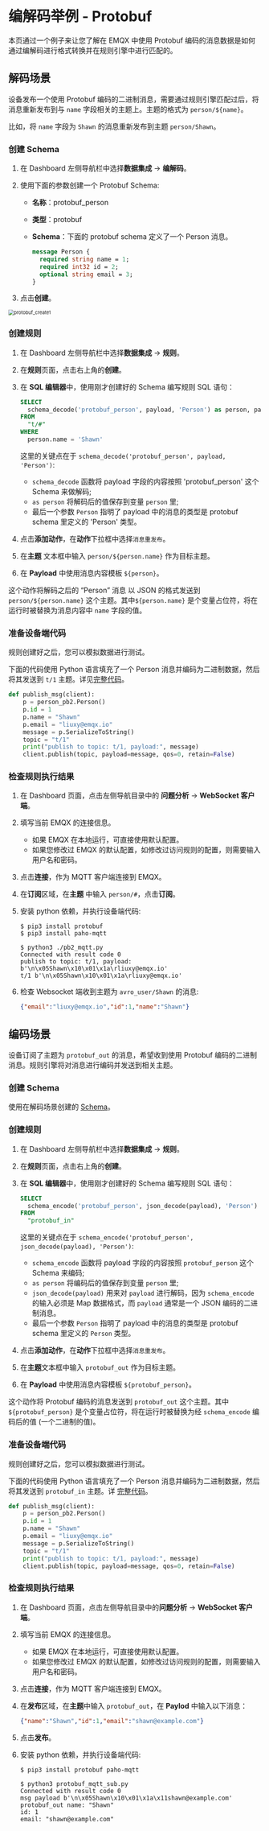 # 编解码举例 - Protobuf

本页通过一个例子来让您了解在 EMQX 中使用 Protobuf 编码的消息数据是如何通过编解码进行格式转换并在规则引擎中进行匹配的。

## 解码场景

设备发布一个使用 Protobuf 编码的二进制消息，需要通过规则引擎匹配过后，将消息重新发布到与 `name` 字段相关的主题上。主题的格式为 `person/${name}`。

比如，将 `name` 字段为 `Shawn` 的消息重新发布到主题 `person/Shawn`。

### 创建 Schema

1. 在 Dashboard 左侧导航栏中选择**数据集成** -> **编解码**。

2. 使用下面的参数创建一个 Protobuf Schema:

   - **名称**：protobuf_person

   - **类型**：protobuf

   - **Schema**：下面的 protobuf schema 定义了一个 Person 消息。

     ```protobuf
     message Person {
       required string name = 1;
       required int32 id = 2;
       optional string email = 3;
     }
     ```

3. 点击**创建**。

<img src="/Users/emqx/Documents/GitHub/emqx-docs/zh_CN/data-integration/assets/protobuf_create1.png" alt="protobuf_create1" style="zoom:67%;" />

### 创建规则

1. 在 Dashboard 左侧导航栏中选择**数据集成** -> **规则**。

2. 在**规则**页面，点击右上角的**创建**。

3. 在 **SQL 编辑器**中，使用刚才创建好的 Schema 编写规则 SQL 语句：

   ```sql
   SELECT
     schema_decode('protobuf_person', payload, 'Person') as person, payload
   FROM
     "t/#"
   WHERE
     person.name = 'Shawn'
   ```

   这里的关键点在于 `schema_decode('protobuf_person', payload, 'Person')`:

   - `schema_decode` 函数将 payload 字段的内容按照 'protobuf_person' 这个 Schema 来做解码;
   - `as person` 将解码后的值保存到变量 `person` 里;
   - 最后一个参数 `Person` 指明了 payload 中的消息的类型是 protobuf schema 里定义的 'Person' 类型。

4. 点击**添加动作**，在**动作**下拉框中选择`消息重发布`。
5. 在**主题** 文本框中输入 `person/${person.name}` 作为目标主题。
6. 在 **Payload** 中使用消息内容模板 `${person}`。

这个动作将解码之后的 “Person” 消息 以 JSON 的格式发送到 `person/${person.name}` 这个主题。其中`${person.name}` 是个变量占位符，将在运行时被替换为消息内容中 `name` 字段的值。

### 准备设备端代码

规则创建好之后，您可以模拟数据进行测试。

下面的代码使用 Python 语言填充了一个 Person 消息并编码为二进制数据，然后将其发送到 `t/1` 主题。详见[完整代码](https://gist.github.com/thalesmg/3c5fdbae2843d63c2380886e69d6123c)。

```python
def publish_msg(client):
    p = person_pb2.Person()
    p.id = 1
    p.name = "Shawn"
    p.email = "liuxy@emqx.io"
    message = p.SerializeToString()
    topic = "t/1"
    print("publish to topic: t/1, payload:", message)
    client.publish(topic, payload=message, qos=0, retain=False)
```

### 检查规则执行结果

1. 在 Dashboard 页面，点击左侧导航目录中的 **问题分析** -> **WebSocket 客户端**。

2. 填写当前 EMQX 的连接信息。

   - 如果 EMQX 在本地运行，可直接使用默认配置。
   - 如果您修改过 EMQX 的默认配置，如修改过访问规则的配置，则需要输入用户名和密码。

3. 点击**连接**，作为 MQTT 客户端连接到 EMQX。

4. 在**订阅**区域，在**主题** 中输入 `person/#`，点击**订阅**。

5. 安装 python 依赖，并执行设备端代码:

   ```shell
   $ pip3 install protobuf
   $ pip3 install paho-mqtt
   
   $ python3 ./pb2_mqtt.py
   Connected with result code 0
   publish to topic: t/1, payload: b'\n\x05Shawn\x10\x01\x1a\rliuxy@emqx.io'
   t/1 b'\n\x05Shawn\x10\x01\x1a\rliuxy@emqx.io'
   ```

6. 检查 Websocket 端收到主题为 `avro_user/Shawn` 的消息:

   ```json
   {"email":"liuxy@emqx.io","id":1,"name":"Shawn"}
   ```

## 编码场景

设备订阅了主题为 `protobuf_out` 的消息，希望收到使用 Protobuf 编码的二进制消息。规则引擎将对消息进行编码并发送到相关主题。

### 创建 Schema

使用在解码场景创建的 [Schema](#创建-schema)。

### 创建规则

1. 在 Dashboard 左侧导航栏中选择**数据集成** -> **规则**。

2. 在**规则**页面，点击右上角的**创建**。

3. 在 **SQL 编辑器**中，使用刚才创建好的 Schema 编写规则 SQL 语句：

   ```sql
   SELECT
     schema_encode('protobuf_person', json_decode(payload), 'Person') as protobuf_person
   FROM
     "protobuf_in"
   ```

   这里的关键点在于 `schema_encode('protobuf_person', json_decode(payload), 'Person')`:

   - `schema_encode` 函数将 payload 字段的内容按照 `protobuf_person` 这个 Schema 来编码;
   - `as person` 将编码后的值保存到变量 `person` 里;
   - `json_decode(payload)` 用来对 `payload` 进行解码，因为 `schema_encode` 的输入必须是 Map 数据格式，而 `payload` 通常是一个 JSON 编码的二进制消息。
   - 最后一个参数 `Person` 指明了 payload 中的消息的类型是 protobuf schema 里定义的 `Person` 类型。

4. 点击**添加动作**，在**动作**下拉框中选择`消息重发布`。

5. 在**主题**文本框中输入 `protobuf_out` 作为目标主题。

6. 在 **Payload** 中使用消息内容模板 `${protobuf_person}`。

这个动作将 Protobuf 编码的消息发送到 `protobuf_out` 这个主题。其中`${protobuf_person}` 是个变量占位符，将在运行时被替换为经 `schema_encode` 编码后的值 (一个二进制的值)。

### 准备设备端代码

规则创建好之后，您可以模拟数据进行测试。

下面的代码使用 Python 语言填充了一个 Person 消息并编码为二进制数据，然后将其发送到 `protobuf_in` 主题。详 [完整代码](https://gist.github.com/thalesmg/c5f03f99f982401d16ef6583e30144fa)。

```python
def publish_msg(client):
    p = person_pb2.Person()
    p.id = 1
    p.name = "Shawn"
    p.email = "liuxy@emqx.io"
    message = p.SerializeToString()
    topic = "t/1"
    print("publish to topic: t/1, payload:", message)
    client.publish(topic, payload=message, qos=0, retain=False)
```

### 检查规则执行结果

1. 在 Dashboard 页面，点击左侧导航目录中的**问题分析** -> **WebSocket 客户端**。

2. 填写当前 EMQX 的连接信息。

   - 如果 EMQX 在本地运行，可直接使用默认配置。
   - 如果您修改过 EMQX 的默认配置，如修改过访问规则的配置，则需要输入用户名和密码。

3. 点击**连接**，作为 MQTT 客户端连接到 EMQX。

4. 在**发布**区域，在**主题**中输入 `protobuf_out`，在 **Paylod** 中输入以下消息：

   ```json
   {"name":"Shawn","id":1,"email":"shawn@example.com"}
   ```

5. 点击**发布**。

6. 安装 python 依赖，并执行设备端代码:

   ```shell
   $ pip3 install protobuf paho-mqtt
   
   $ python3 protobuf_mqtt_sub.py
   Connected with result code 0
   msg payload b'\n\x05Shawn\x10\x01\x1a\x11shawn@example.com'
   protobuf_out name: "Shawn"
   id: 1
   email: "shawn@example.com"
   ```
